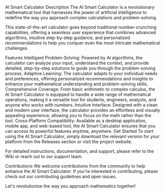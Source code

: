 AI Smart Calculator
Description
The AI Smart Calculator is a revolutionary mathematical tool that harnesses the power of artificial intelligence to redefine the way you approach complex calculations and problem-solving.

This state-of-the-art calculator goes beyond traditional number-crunching capabilities, offering a seamless user experience that combines advanced algorithms, intuitive step-by-step guidance, and personalized recommendations to help you conquer even the most intricate mathematical challenges.

Features
Intelligent Problem-Solving: Powered by AI algorithms, the calculator can analyze your input, understand the context, and provide detailed, step-by-step solutions to guide you through the problem-solving process.
Adaptive Learning: The calculator adapts to your individual needs and preferences, offering personalized recommendations and insights to enhance your mathematical understanding and problem-solving skills.
Comprehensive Coverage: From basic arithmetic to complex calculus, the AI Smart Calculator is equipped to handle a wide range of mathematical operations, making it a versatile tool for students, engineers, analysts, and anyone who works with numbers.
Intuitive Interface: Designed with a clean and modern user interface, the calculator provides an effortless and visually appealing experience, allowing you to focus on the math rather than the tool.
Cross-Platform Compatibility: Available as a desktop application, mobile app, and web-based tool, the AI Smart Calculator ensures that you can access its powerful features anytime, anywhere.
Get Started
To start using the AI Smart Calculator, simply download the relevant version for your platform from the Releases section or visit the project website.

For detailed instructions, documentation, and support, please refer to the Wiki or reach out to our support team.

Contributions
We welcome contributions from the community to help enhance the AI Smart Calculator. If you're interested in contributing, please check out our contributing guidelines and open issues.

Let's revolutionize the way you approach mathematics together!
